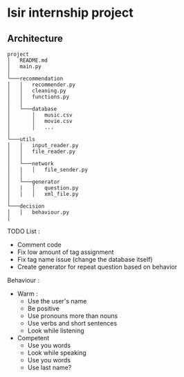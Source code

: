 # Isir internship project


## Architecture

```
project
│   README.md
│   main.py
│
└───recommendation
│   │   recommender.py
│   │   cleaning.py
│   │   functions.py
│   │
│   └───database
│       │   music.csv
│       │   movie.csv
│       │   ...
│   
└───utils
│   │   input_reader.py
│   │   file_reader.py
│   │
│   └───network
│   |   │   file_sender.py
│   │
│   └───generator
│   |   │   question.py
│   |   │   xml_file.py
│   
└───decision
│   │   behaviour.py
│   
```

TODO List :
- Comment code
- Fix low amount of tag assignment
- Fix tag name issue (change the database itself)
- Create generator for repeat question based on behavior


Behaviour :
- Warm :
  - Use the user's name
  - Be positive
  - Use pronouns more than nouns
  - Use verbs and short sentences
  - Look while listening
- Competent
  - Use you words
  - Look while speaking
  - Use you words
  - Use last name?
